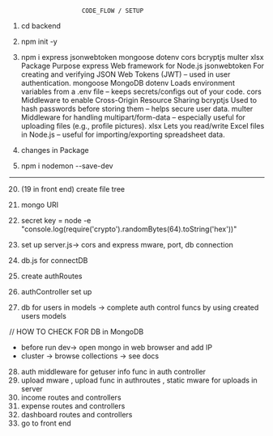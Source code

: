                         CODE_FLOW / SETUP

1. cd backend
2. npm init -y
3. npm i express jsonwebtoken mongoose dotenv cors bcryptjs multer xlsx
  Package	        Purpose
    express	        Web framework for Node.js 
    jsonwebtoken	For creating and verifying JSON Web Tokens (JWT) – used in user authentication.
    mongoose	    MongoDB 
    dotenv	        Loads environment variables from a .env file – keeps secrets/configs out of your code.
    cors	        Middleware to enable Cross-Origin Resource Sharing 
    bcryptjs	    Used to hash passwords before storing them – helps secure user data.
    multer	        Middleware for handling multipart/form-data – especially useful for uploading files (e.g., profile pictures).
    xlsx	        Lets you read/write Excel files in Node.js – useful for importing/exporting spreadsheet data.

4. changes in Package
5. npm i nodemon --save-dev
------------------------------------------------------------------------------------------------
20. (19 in front end) create file tree
21. mongo URI
22. secret key = node -e "console.log(require('crypto').randomBytes(64).toString('hex'))"
23. set up server.js-> cors and express mware, port, db connection
24. db.js for connectDB

25. create authRoutes
26. authController set up
27. db for users in models -> complete auth control funcs by using created users models

// HOW TO CHECK FOR DB in MongoDB
* before run dev-> open mongo in web browser and add IP
* cluster -> browse collections -> see docs

28. auth middleware for getuser info func in auth controller
29. upload mware , upload func in authroutes , static mware for uploads in server
30. income routes and controllers
31. expense routes and controllers
32. dashboard routes and controllers
33. go to front end